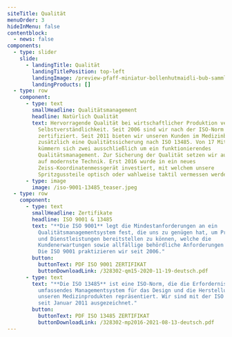 ```yaml
---
siteTitle: Qualität
menuOrder: 3
hideInMenu: false
contentblock:
  - news: false
components:
  - type: slider
    slide:
      - landingTitle: Qualität
        landingTitlePosition: top-left
        landingImage: /preview-pfaff-miniatur-bollenhutmaidli-bub-sammlung.jpg
        landingProducts: []
  - type: row
    component:
      - type: text
        smallHeadline: Qualitätsmanagement
        headline: Natürlich Qualität
        text: Hervorragende Qualität bei wirtschaftlicher Produktion verstehen wir als
          Selbstverständlichkeit. Seit 2006 sind wir nach der ISO-Norm 9001
          zertifiziert. Seit 2011 bieten wir unseren Kunden im Medizinbereich
          zusätzlich eine Qualitätssicherung nach ISO 13485. Von 17 Mitarbeitern
          kümmern sich zwei ausschließlich um ein funktionierendes
          Qualitätsmanagement. Zur Sicherung der Qualität setzen wir außerdem
          auf modernste Technik. Erst 2016 wurde in ein neues
          Zeiss-Koordinatenmessgerät investiert, mit welchem unsere
          Spritzgussteile optisch oder wahlweise taktil vermessen werden können.
      - type: image
        image: /iso-9001-13485_teaser.jpeg
  - type: row
    component:
      - type: text
        smallHeadline: Zertifikate
        headline: ISO 9001 & 13485
        text: "**Die ISO 9001** legt die Mindestanforderungen an ein
          Qualitätsmanagementsystem fest, die uns zu genügen hat, um Produkte
          und Dienstleistungen bereitstellen zu können, welche die
          Kundenerwartungen sowie allfällige behördliche Anforderungen erfüllen.
          Die ISO 9001 praktizieren wir seit 2006."
        button:
          buttonText: PDF ISO 9001 ZERTIFIKAT
          buttonDownloadLink: /328302-qm15-2020-11-19-deutsch.pdf
      - type: text
        text: "**Die ISO 13485** ist eine ISO-Norm, die die Erfordernisse für ein
          umfassendes Managementsystem für das Design und die Herstellung von
          unseren Medizinprodukten repräsentiert. Wir sind mit der ISO 13485
          seit Januar 2011 ausgezeichnet."
        button:
          buttonText: PDF ISO 13485 ZERTIFIKAT
          buttonDownloadLink: /328302-mp2016-2021-08-13-deutsch.pdf
---
```

